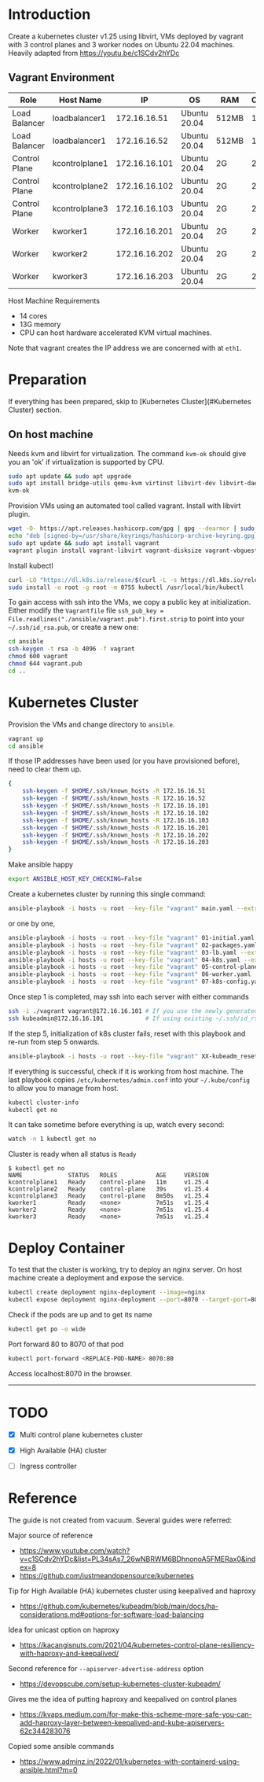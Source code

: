 # Introduction

Create a kubernetes cluster v1.25 using libvirt, VMs deployed by vagrant with 3 
control planes and 3 worker nodes on Ubuntu 22.04 machines. Heavily adapted from 
https://youtu.be/c1SCdv2hYDc 

## Vagrant Environment
| Role          | Host Name      | IP            | OS           | RAM   | CPU |
|---------------|----------------|---------------|--------------|-------|-----|
| Load Balancer | loadbalancer1  | 172.16.16.51  | Ubuntu 20.04 | 512MB | 1   |
| Load Balancer | loadbalancer1  | 172.16.16.52  | Ubuntu 20.04 | 512MB | 1   |
| Control Plane | kcontrolplane1 | 172.16.16.101 | Ubuntu 20.04 | 2G    | 2   |
| Control Plane | kcontrolplane2 | 172.16.16.102 | Ubuntu 20.04 | 2G    | 2   |
| Control Plane | kcontrolplane3 | 172.16.16.103 | Ubuntu 20.04 | 2G    | 2   |
| Worker        | kworker1       | 172.16.16.201 | Ubuntu 20.04 | 2G    | 2   |
| Worker        | kworker2       | 172.16.16.202 | Ubuntu 20.04 | 2G    | 2   |
| Worker        | kworker3       | 172.16.16.203 | Ubuntu 20.04 | 2G    | 2   |


Host Machine Requirements

 - 14 cores
 - 13G memory
 - CPU can host hardware accelerated KVM virtual machines.

Note that vagrant creates the IP address we are concerned with at `eth1`.

# Preparation

If everything has been prepared, skip to [Kubernetes Cluster](#Kubernetes Cluster) section.

## On host machine

Needs kvm and libvirt for virtualization. The command `kvm-ok` should give you an 'ok' if
virtualization is supported by CPU.

```sh
sudo apt update && sudo apt upgrade
sudo apt install bridge-utils qemu-kvm virtinst libvirt-dev libvirt-daemon virt-manager
kvm-ok
```

Provision VMs using an automated tool called vagrant. Install with libvirt plugin.

```sh
wget -O- https://apt.releases.hashicorp.com/gpg | gpg --dearmor | sudo tee /usr/share/keyrings/hashicorp-archive-keyring.gpg
echo "deb [signed-by=/usr/share/keyrings/hashicorp-archive-keyring.gpg] https://apt.releases.hashicorp.com $(lsb_release -cs) main" | sudo tee /etc/apt/sources.list.d/hashicorp.list
sudo apt update && sudo apt install vagrant
vagrant plugin install vagrant-libvirt vagrant-disksize vagrant-vbguest
```

Install kubectl

```sh
curl -LO "https://dl.k8s.io/release/$(curl -L -s https://dl.k8s.io/release/stable.txt)/bin/linux/amd64/kubectl"
sudo install -o root -g root -m 0755 kubectl /usr/local/bin/kubectl
```

To gain access with ssh into the VMs, we copy a public key at initialization. Either
modify the `Vagrantfile` file `ssh_pub_key = File.readlines("./ansible/vagrant.pub").first.strip`
to point into your `~/.ssh/id_rsa.pub`, or create a new one:

```sh
cd ansible
ssh-keygen -t rsa -b 4096 -f vagrant
chmod 600 vagrant
chmod 644 vagrant.pub
cd ..
```


# Kubernetes Cluster

Provision the VMs and change directory to `ansible`.

```sh
vagrant up
cd ansible
```

If those IP addresses have been used (or you have provisioned before), need to clear them 
up.

```sh
{
    ssh-keygen -f $HOME/.ssh/known_hosts -R 172.16.16.51
    ssh-keygen -f $HOME/.ssh/known_hosts -R 172.16.16.52
    ssh-keygen -f $HOME/.ssh/known_hosts -R 172.16.16.101
    ssh-keygen -f $HOME/.ssh/known_hosts -R 172.16.16.102
    ssh-keygen -f $HOME/.ssh/known_hosts -R 172.16.16.103
    ssh-keygen -f $HOME/.ssh/known_hosts -R 172.16.16.201
    ssh-keygen -f $HOME/.ssh/known_hosts -R 172.16.16.202
    ssh-keygen -f $HOME/.ssh/known_hosts -R 172.16.16.203
}
```

Make ansible happy

```sh
export ANSIBLE_HOST_KEY_CHECKING=False
```

Create a kubernetes cluster by running this single command:

```sh
ansible-playbook -i hosts -u root --key-file "vagrant" main.yaml --extra-vars "@vars.json"
```

or one by one,

```sh
ansible-playbook -i hosts -u root --key-file "vagrant" 01-initial.yaml
ansible-playbook -i hosts -u root --key-file "vagrant" 02-packages.yaml
ansible-playbook -i hosts -u root --key-file "vagrant" 03-lb.yaml --extra-vars "@vars.json"
ansible-playbook -i hosts -u root --key-file "vagrant" 04-k8s.yaml --extra-vars "@vars.json"
ansible-playbook -i hosts -u root --key-file "vagrant" 05-control-plane.yaml --extra-vars "@vars.json"
ansible-playbook -i hosts -u root --key-file "vagrant" 06-worker.yaml
ansible-playbook -i hosts -u root --key-file "vagrant" 07-k8s-config.yaml
```

Once step 1 is completed, may ssh into each server with either commands

```sh
ssh -i ./vagrant vagrant@172.16.16.101 # If you use the newly generated public-private key pair
ssh kubeadmin@172.16.16.101            # If using existing ~/.ssh/id_rsa.pub key
```

If the step 5, initialization of k8s cluster fails, reset with this playbook and re-run 
from step 5 onwards.

```sh
ansible-playbook -i hosts -u root --key-file "vagrant" XX-kubeadm_reset.yaml
```


If everything is successful, check if it is working from host machine. The last playbook
copies `/etc/kubernetes/admin.conf` into your `~/.kube/config` to allow you to manage
from host.

```sh
kubectl cluster-info
kubectl get no
```

It can take sometime before everything is up, watch every second:

```sh
watch -n 1 kubectl get no
```

Cluster is ready when all status is `Ready`

```
$ kubectl get no
NAME             STATUS   ROLES           AGE     VERSION
kcontrolplane1   Ready    control-plane   11m     v1.25.4
kcontrolplane2   Ready    control-plane   39s     v1.25.4
kcontrolplane3   Ready    control-plane   8m50s   v1.25.4
kworker1         Ready    <none>          7m51s   v1.25.4
kworker2         Ready    <none>          7m51s   v1.25.4
kworker3         Ready    <none>          7m51s   v1.25.4
```

# Deploy Container

To test that the cluster is working, try to deploy an nginx server. On host machine create
a deployment and expose the service.

```sh
kubectl create deployment nginx-deployment --image=nginx
kubectl expose deployment nginx-deployment --port=8070 --target-port=80
```

Check if the pods are up and to get its name

```sh
kubectl get po -o wide
```

Port forward 80 to 8070 of that pod

```sh
kubectl port-forward <REPLACE-POD-NAME> 8070:80
```

Access localhost:8070 in the browser.

---

# TODO

 - [x] Multi control plane kubernetes cluster
 - [x] High Available (HA) cluster
 - [ ] Ingress controller


# Reference

The guide is not created from vacuum. Several guides were referred:

Major source of reference
 - https://www.youtube.com/watch?v=c1SCdv2hYDc&list=PL34sAs7_26wNBRWM6BDhnonoA5FMERax0&index=8
 - https://github.com/justmeandopensource/kubernetes

Tip for High Available (HA) kubernetes cluster using keepalived and haproxy
 - https://github.com/kubernetes/kubeadm/blob/main/docs/ha-considerations.md#options-for-software-load-balancing

Idea for unicast option on haproxy 
 - https://kacangisnuts.com/2021/04/kubernetes-control-plane-resiliency-with-haproxy-and-keepalived/

Second reference for `--apiserver-advertise-address` option
 - https://devopscube.com/setup-kubernetes-cluster-kubeadm/

Gives me the idea of putting haproxy and keepalived on control planes
 - https://kvaps.medium.com/for-make-this-scheme-more-safe-you-can-add-haproxy-layer-between-keepalived-and-kube-apiservers-62c344283076

Copied some ansible commands
 - https://www.adminz.in/2022/01/kubernetes-with-containerd-using-ansible.html?m=0
